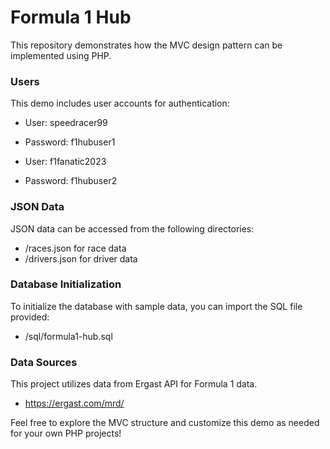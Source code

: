 # Formula 1 Hub

This repository demonstrates how the MVC design pattern can be implemented using PHP.

### Users 
This demo includes user accounts for authentication:
* User: speedracer99
* Password: f1hubuser1


* User: f1fanatic2023
* Password: f1hubuser2

### JSON Data
JSON data can be accessed from the following directories:

* /races.json for race data
* /drivers.json for driver data

### Database Initialization
To initialize the database with sample data, you can import the SQL file provided:

* /sql/formula1-hub.sql

### Data Sources
This project utilizes data from Ergast API for Formula 1 data. 
* https://ergast.com/mrd/

Feel free to explore the MVC structure and customize this demo as needed for your own PHP projects!